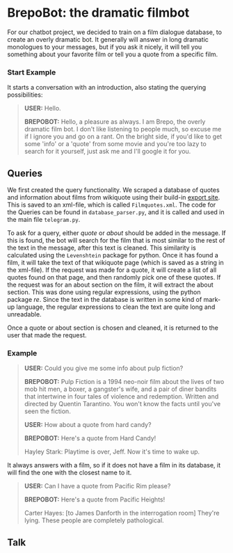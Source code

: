 # BrepoBot: the dramatic filmbot

For our chatbot project, we decided to train on a film dialogue database, to create an overly dramatic bot. It generally will answer in long dramatic monologues to your messages, but if you ask it nicely, it will tell you something about your favorite film or tell you a quote from a specific film. 

### Start Example

It starts a conversation with an introduction, also stating the querying possibilities:

> **USER:**
> Hello.
> 
> **BREPOBOT:**
> Hello, a pleasure as always. I am Brepo, the overly dramatic film bot. I don't like listening to people much, so excuse me if I ignore you and go on a rant. On the bright side, if you'd like to get some 'info' or a 'quote' from some movie and you're too lazy to search for it yourself, just ask me and I'll google it for you.

## Queries

We first created the query functionality. We scraped a database of quotes and information about films from wikiquote using their build-in [export site](https://en.wikiquote.org/wiki/Special:Export). This is saved to an xml-file, which is called `Filmquotes.xml`. The code for the Queries can be found in `database_parser.py`, and it is called and used in the main file `telegram.py`.

To ask for a query, either *quote* or *about* should be added in the message. If this is found, the bot will search for the film that is most similar to the rest of the text in the message, after this text is cleaned. This similarity is calculated using the `Levenshtein` package for python. Once it has found a film, it will take the text of that wikiquote page (which is saved as a string in the xml-file). If the request was made for a quote, it will create a list of all quotes found on that page, and then randomly pick one of these quotes. If the request was for an about section on the film, it will extract the about section. This was done using regular expressions, using the python package *re*. Since the text in the database is written in some kind of mark-up language, the regular expressions to clean the text are quite long and unreadable. 

Once a quote or about section is chosen and cleaned, it is returned to the user that made the request.

### Example

> **USER:**
> Could you give me some info about pulp fiction?
>
> **BREPOBOT:**
> Pulp Fiction is a 1994 neo-noir film about the lives of two mob hit men, a boxer, a gangster's wife, and a pair of diner bandits that intertwine in four tales of violence and redemption.
> Written and directed by Quentin Tarantino.
> You won't know the facts until you've seen the fiction. 
> 
> **USER:**
> How about a quote from hard candy?
> 
> **BREPOBOT:**
> Here's a quote from Hard Candy!
>
> Hayley Stark:
> Playtime is over, Jeff. Now it's time to wake up.

It always answers with a film, so if it does not have a film in its database, it will find the one with the closest name to it.

> **USER:**
> Can I have a quote from Pacific Rim please?
> 
> **BREPOBOT:**
> Here's a quote from Pacific Heights!
> 
> Carter Hayes:
> [to James Danforth in the interrogation room] They're lying. These people are completely pathological.


## Talk
